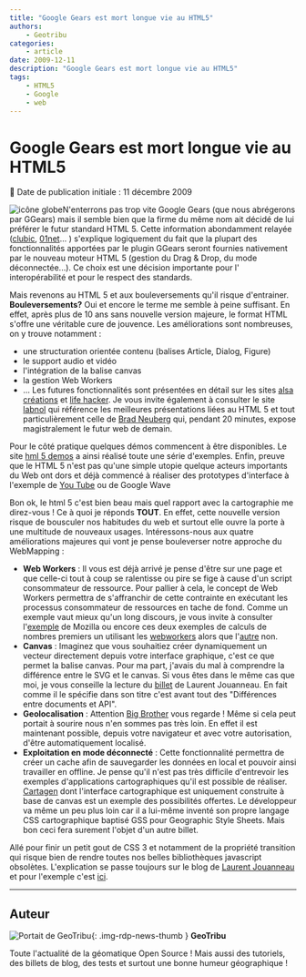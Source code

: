 ```yaml
---
title: "Google Gears est mort longue vie au HTML5"
authors:
    - Geotribu
categories:
    - article
date: 2009-12-11
description: "Google Gears est mort longue vie au HTML5"
tags:
    - HTML5
    - Google
    - web
---
```


# Google Gears est mort longue vie au HTML5

:calendar: Date de publication initiale : 11 décembre 2009

![icône globe](https://cdn.geotribu.fr/img/internal/icons-rdp-news/world.png)N'enterrons pas trop vite Google Gears (que nous abrégerons par GGears) mais il semble bien que la firme du même nom ait décidé de lui préférer le futur standard HTML 5. Cette information abondamment relayée ([clubic](http://www.clubic.com/actualite-313674-google-abandonne-gears-html.html), [01net](http://pro.01net.com/editorial/509349/google-delaisse-gears-au-profit-d-html-5/)... ) s'explique logiquement du fait que la plupart des fonctionnalités apportées par le plugin GGears seront fournies nativement par le nouveau moteur HTML 5 (gestion du Drag & Drop, du mode déconnectée...). Ce choix est une décision importante pour l' interopérabilité et pour le respect des standards.

Mais revenons au HTML 5 et aux bouleversements qu'il risque d'entrainer. **Bouleversements?** Oui et encore le terme me semble à peine suffisant. En effet, après plus de 10 ans sans nouvelle version majeure, le format HTML s'offre une véritable cure de jouvence. Les améliorations sont nombreuses, on y trouve notamment :

* une structuration orientée contenu (balises Article, Dialog, Figure)
* le support audio et vidéo
* l'intégration de la balise canvas
* la gestion Web Workers
* ...
Les futures fonctionnalités sont présentées en détail sur les sites [alsa créations](http://www.alsacreations.com/article/lire/750-HTML5-nouveautes.html) et [life hacker](http://lifehacker.com/5416100/how-html5-will-change-the-way-you-use-the-web?skyline=true&s=x). Je vous invite également à consulter le site [labnol](http://www.labnol.org/internet/html5-presentations/10587/) qui référence les meilleures présentations liées au HTML 5 et tout particulièrement celle de [Brad Neuberg](http://www.youtube.com/watch?v=siOHh0uzcuY) qui, pendant 20 minutes, expose magistralement le futur web de demain.

Pour le côté pratique quelques démos commencent à être disponibles. Le site [hml 5 demos](http://html5demos.com/) a ainsi réalisé toute une série d'exemples. Enfin, preuve que le HTML 5 n'est pas qu'une simple utopie quelque acteurs importants du Web ont dors et déjà commencé à réaliser des prototypes d'interface à l'exemple de [You Tube](http://www.youtube.com/html5) ou de Google Wave

Bon ok, le html 5 c'est bien beau mais quel rapport avec la cartographie me direz-vous ! Ce à quoi je réponds **TOUT**. En effet, cette nouvelle version risque de bousculer nos habitudes du web et surtout elle ouvre la porte à une multitude de nouveaux usages. Intéressons-nous aux quatre améliorations majeures qui vont je pense bouleverser notre approche du WebMapping :

* **Web Workers** : Il vous est déjà arrivé je pense d'être sur une page et que celle-ci tout à coup se ralentisse ou pire se fige à cause d'un script consommateur de ressource. Pour pallier à cela, le concept de Web Workers permettra de s'affranchir de cette contrainte en exécutant les processus consommateur de ressources en tache de fond. Comme un exemple vaut mieux qu'un long discours, je vous invite à consulter l'[exemple](http://people.mozilla.com/~prouget/demos/simulatedAnnealing/index.xhtml) de Mozilla ou encore ces deux exemples de calculs de nombres premiers un utilisant les [webworkers](http://htmlfive.appspot.com/static/primes-good.html) alors que l'[autre](http://htmlfive.appspot.com/static/primes-bad.html) non.
* **Canvas** : Imaginez que vous souhaitiez créer dynamiquement un vecteur directement depuis votre interface graphique, c'est ce que permet la balise canvas. Pour ma part, j'avais du mal à comprendre la différence entre le SVG et le canvas. Si vous êtes dans le même cas que moi, je vous conseille la lecture du [billet](http://ljouanneau.com/blog/post/2009/03/26/Differences-entre-documents-et-API) de Laurent Jouanneau. En fait comme il le spécifie dans son titre c'est avant tout des "Différences entre documents et API".
* **Geolocalisation** : Attention [Big Brother](https://fr.wikipedia.org/wiki/1984_(roman)) vous regarde ! Même si cela peut portait à sourire nous n'en sommes pas très loin. En effet il est maintenant possible, depuis votre navigateur et avec votre autorisation, d'être automatiquement localisé.
* **Exploitation en mode déconnecté** : Cette fonctionnalité permettra de créer un cache afin de sauvegarder les données en local et pouvoir ainsi travailler en offline.
Je pense qu'il n'est pas très difficile d'entrevoir les exemples d'applications cartographiques qu'il est possible de réaliser. [Cartagen](http://cartagen.org/) dont l'interface cartographique est uniquement construite à base de canvas est un exemple des possibilités offertes. Le développeur va même un peu plus loin car il a lui-même inventé son propre langage CSS cartographique baptisé GSS pour Geographic Style Sheets. Mais bon ceci fera surement l'objet d'un autre billet.

Allé pour finir un petit gout de CSS 3 et notamment de la propriété transition qui risque bien de rendre toutes nos belles bibliothèques javascript obsolètes. L'explication se passe toujours sur le blog de [Laurent Jouanneau](http://ljouanneau.com/blog/post/2009/10/16/Transitions-CSS) et pour l'exemple c'est [ici](http://ljouanneau.com/lab/css3/transitions/zmtransitions.html).

----

## Auteur

![Portait de GeoTribu](https://cdn.geotribu.fr/img/internal/charte/geotribu_logo_64x64.png){: .img-rdp-news-thumb }
**GeoTribu**

Toute l'actualité de la géomatique Open Source ! Mais aussi des tutoriels, des billets de blog, des tests et surtout une bonne humeur géographique !

